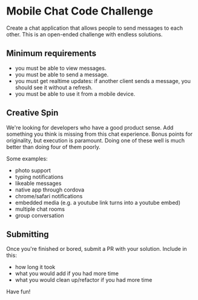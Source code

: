 # Mobile Chat Code Challenge

Create a chat application that allows people to send messages to each other. This is an open-ended challenge with endless solutions.

## Minimum requirements

* you must be able to view messages.
* you must be able to send a message.
* you must get realtime updates: if another client sends a message, you should see it without a refresh.
* you must be able to use it from a mobile device.

## Creative Spin

We're looking for developers who have a good product sense. Add something you think is missing from this chat experience. Bonus points for originality, but execution is paramount. Doing one of these well is much better than doing four of them poorly.

Some examples:

* photo support
* typing notifications
* likeable messages
* native app through cordova
* chrome/safari notifications
* embedded media (e.g. a youtube link turns into a youtube embed)
* multiple chat rooms
* group conversation

## Submitting

Once you're finished or bored, submit a PR with your solution. Include in this:

* how long it took
* what you would add if you had more time
* what you would clean up/refactor if you had more time

Have fun!

